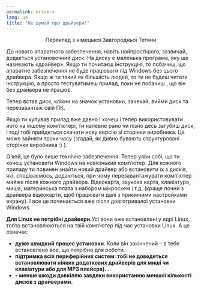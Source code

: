 ```yaml
---
permalink: drivers
lang: ua
title: "Не думай про драйвери!"
---
```


<p align="center">Переклад з німецької Завгородньої Тетяни

До нового апаратного забезпечення, навіть найпростішого, зазвичай, додається установочний диск. На диску є маленька програма, яку ще називають «драйвер». Якщо ти почитаєш інструкцію, то побачиш, що апаратне забезпечення не буде працювати під Windows без цього драйвера. Якщо ж ти такий як більшість людей, то ти не будеш читати інструкцію, а просто тестуватимеш прилад, поки не побачиш , що він без драйвера не працює.

Тепер встав диск, клікни на значок установки, зачекай, вийми диск та перезавантаж свій ПК.

Якщо ти купував прилад вже давно і хочеш і тепер використовувати його на іншому комп’ютері, ти напевне рано чи пізно десь загубиш диск, і тоді тобі прийдеться скачати нову версію зі сторінки виробника. Це може зайняти трохи часу (згадай, як дивно бувають структуровані сторінки виробника :) ).

О’кей, це було лише технічне забезпечення. Тепер уяви собі, що ти хочеш установити Windows на новісінький комп’ютер. Для кожного приладу ти повинен знайти новий драйвер або встановити їх з дисків, які, сподіваємось, додаються, при чому перезавантажувати комп’ютер майже після кожного драйвера. Відеокарта, звукова карта, клавіатура, миша, материнська плата з набором мікросхем і т.д. (краще почни з драйвера відеокарти, щоб працювати далі з приємними настройками екрану). І все це починається вже після довготривалої установки Windows.

<b>Для Linux не потрібні драйвери.</b>Усі вони вже встановлені у ядрі Linux, тобто встановлюються на твій комп’ютер під час установки Linux. А це означає:

<ul>
<li><b>дуже швидкий процес установки</b>. Коли він закінчений – в тебе встановлено все, що потрібно для роботи.</li>
<li><b>підтримка всіх периферійних систем:  тобі не доведеться встановлювати ніяких додаткових драйверів для миші чи клавіатури або для МР3 плейєра). .</li>
<li><b>- менше шкоди довкіллю завдяки використанню меншої кількості дисків з драйверами.</li>
</ul>




